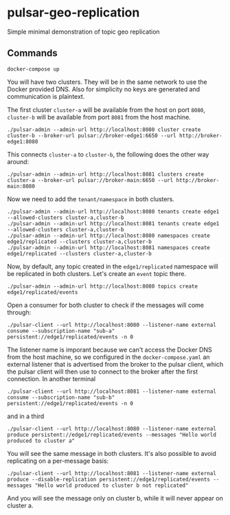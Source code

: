 # pulsar-geo-replication
Simple minimal demonstration of topic geo replication

## Commands

```docker-compose up```

You will have two clusters. They will be in the same network to use the Docker provided DNS. Also for simplicity no keys are generated and communication is plaintext.

The first cluster `cluster-a` will be available from the host on port `8080`, `cluster-b` will be available from port `8081` from the host machine.

```
./pulsar-admin --admin-url http://localhost:8080 cluster create cluster-b --broker-url pulsar://broker-edge1:6650 --url http://broker-edge1:8080
```
This connects `cluster-a` to `cluster-b`, the following does the other way around:
```
./pulsar-admin --admin-url http://localhost:8081 clusters create cluster-a --broker-url pulsar://broker-main:6650 --url http://broker-main:8080
```
Now we need to add the `tenant/namespace` in both clusters.
```
./pulsar-admin --admin-url http://localhost:8080 tenants create edge1 --allowed-clusters cluster-a,cluster-b
./pulsar-admin --admin-url http://localhost:8081 tenants create edge1 --allowed-clusters cluster-a,cluster-b
./pulsar-admin --admin-url http://localhost:8080 namespaces create edge1/replicated --clusters cluster-a,cluster-b
./pulsar-admin --admin-url http://localhost:8081 namespaces create edge1/replicated --clusters cluster-a,cluster-b
```

Now, by default, any topic created in the `edge1/replicated` namespace will be replicated in both clusters. Let's create an `event` topic there.
```
./pulsar-admin --admin-url http://localhost:8080 topics create edge1/replicated/events
```

Open a consumer for both cluster to check if the messages will come through:
```
./pulsar-client --url http://localhost:8080 --listener-name external consume --subscription-name "sub-a" persistent://edge1/replicated/events -n 0
```
The listener name is imporant because we can't access the Docker DNS from the host machine, so we configured in the `docker-compose.yaml` an external listener that is advertised from the broker to the pulsar client, which the pulsar client will then use to connect to the broker after the first connection.
In another terminal
```
./pulsar-client --url http://localhost:8081 --listener-name external consume --subscription-name "sub-b" persistent://edge1/replicated/events -n 0
```
and in a third
```
./pulsar-client --url http://localhost:8080 --listener-name external produce persistent://edge1/replicated/events --messages "Hello world produced to cluster a"
```
You will see the same message in both clusters.
It's also possible to avoid replicating on a per-message basis:
```
./pulsar-client --url http://localhost:8081 --listener-name external produce --disable-replication persistent://edge1/replicated/events --messages "Hello world produced to cluster b not replicated"
```
And you will see the message only on cluster b, while it will never appear on cluster a.